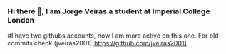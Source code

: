 ### Hi there 👋, I am Jorge Veiras a student at Imperial College London

#I have two githubs accounts, now I am more active on this one. For old commits check (jveiras2001)[https://github.com/jveiras2001]

<!--
**edsml-951c29ea/edsml-951c29ea** is a ✨ _special_ ✨ repository because its `README.md` (this file) appears on your GitHub profile.

Here are some ideas to get you started:

- 🔭 I’m currently working on ...
- 🌱 I’m currently learning ...
- 👯 I’m looking to collaborate on ...
- 🤔 I’m looking for help with ...
- 💬 Ask me about ...
- 📫 How to reach me: ...
- 😄 Pronouns: ...
- ⚡ Fun fact: ...
-->
